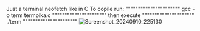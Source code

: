 Just a terminal neofetch like in C 
To copile run:
""""""""""""""""""""""
gcc -o term termpika.c
""""""""""""""""""""""
then execute
"""""""""""""""""""""
./term
""""""""""""""""""""""
![Screenshot_20240910_225130](https://github.com/user-attachments/assets/77538335-e491-48ac-ba60-9eb623efd255)
